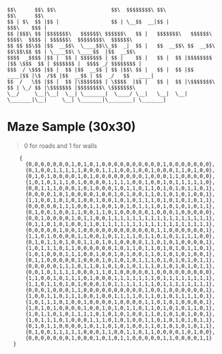    $$\      $$\ $$\                  $$\  $$$$$$$$\ $$\                 $$\      $$\                               
    $$ | $\  $$ |$$ |                 $$ | \__$$  __|$$ |                $$$\    $$$ |                              
    $$ |$$$\ $$ |$$$$$$$\   $$$$$$\ $$$$$$\   $$ |   $$$$$$$\   $$$$$$\  $$$$\  $$$$ | $$$$$$\  $$$$$$$$\  $$$$$$\  
    $$ $$ $$\$$ |$$  __$$\  \____$$\\_$$  _|  $$ |   $$  __$$\ $$  __$$\ $$\$$\$$ $$ | \____$$\ \____$$  |$$  __$$\ 
    $$$$  _$$$$ |$$ |  $$ | $$$$$$$ | $$ |    $$ |   $$ |  $$ |$$$$$$$$ |$$ \$$$  $$ | $$$$$$$ |  $$$$ _/ $$$$$$$$ |
    $$$  / \$$$ |$$ |  $$ |$$  __$$ | $$ |$$\ $$ |   $$ |  $$ |$$   ____|$$ |\$  /$$ |$$  __$$ | $$  _/   $$   ____|
    $$  /   \$$ |$$ |  $$ |\$$$$$$$ | \$$$$  |$$ |   $$ |  $$ |\$$$$$$$\ $$ | \_/ $$ |\$$$$$$$ |$$$$$$$$\ \$$$$$$$\ 
    \__/     \__|\__|  \__| \_______|  \____/ \__|   \__|  \__| \_______|\__|     \__| \_______|\________| \_______|
    
    
 # Maze Sample (30x30)
  > 0 for roads and 1 for walls
```
    {
      {0,0,0,0,0,0,0,1,0,1,0,1,0,0,0,0,0,0,0,0,0,0,1,0,0,0,0,0,0,0}, 
      {0,1,0,0,1,1,1,1,1,0,0,0,1,1,1,0,0,1,0,0,1,0,0,0,1,1,0,1,0,0}, 
      {0,1,0,1,0,0,0,0,1,0,1,0,0,0,0,0,0,0,0,1,0,0,0,1,1,0,0,0,0,0}, 
      {1,0,1,0,1,1,1,0,1,0,0,0,0,1,1,1,1,0,0,1,0,0,1,0,1,1,1,1,1,0},
      {0,0,1,1,1,0,0,0,1,0,1,0,0,0,1,0,1,1,0,1,1,0,1,0,1,0,1,1,0,1},
      {0,0,0,0,1,0,1,0,0,0,0,1,0,0,1,0,1,0,0,1,1,0,1,0,1,0,1,0,0,1},
      {1,1,0,0,1,0,1,0,1,0,0,1,0,0,1,0,1,0,1,1,1,0,1,0,1,0,1,0,1,1},
      {0,0,0,0,0,1,1,1,0,0,1,1,0,0,1,0,1,0,1,1,1,0,1,0,1,0,1,0,1,1},
      {0,1,0,0,1,0,0,1,1,0,0,1,1,0,1,0,0,0,0,0,1,0,0,0,1,0,0,0,0,0},
      {0,0,1,0,0,0,0,1,0,1,1,0,0,1,1,1,1,1,1,1,1,1,1,1,1,1,1,1,1,1},  
      {0,1,1,0,1,0,1,0,0,1,1,0,1,1,1,1,1,1,1,1,1,1,1,1,1,1,1,1,1,1}, 
      {0,0,0,0,0,1,0,0,1,0,0,0,0,0,0,0,0,0,0,0,0,1,1,0,0,0,0,0,0,1}, 
      {1,1,0,1,0,0,0,0,1,1,0,0,1,0,1,1,1,1,0,1,1,0,1,0,1,1,1,1,0,0}, 
      {0,1,0,1,1,0,1,0,0,1,1,0,1,0,1,0,0,0,0,1,1,0,1,0,1,0,0,0,0,1},
      {1,0,1,1,1,0,1,1,0,0,0,0,0,0,1,0,1,1,0,1,1,0,1,0,1,0,1,1,0,1},
      {1,0,1,0,0,0,1,1,1,0,0,1,0,0,1,0,1,0,0,1,1,0,1,0,1,0,1,0,0,1},
      {0,1,1,0,0,0,0,0,1,0,0,0,1,0,1,0,1,0,1,1,1,0,1,0,1,0,1,0,1,1},
      {0,0,0,0,0,1,1,1,0,1,1,0,1,0,1,0,1,0,1,1,1,0,1,0,1,0,1,0,1,1},
      {0,0,1,0,1,1,1,1,0,0,0,1,1,0,1,0,0,0,0,0,1,0,0,0,0,0,0,0,0,0},
      {1,1,0,0,1,0,1,1,1,0,1,0,0,0,1,1,1,1,1,1,1,0,1,1,1,1,1,1,1,1},  
      {1,1,0,1,1,0,1,0,1,0,0,0,1,0,1,1,1,1,1,1,1,0,1,1,1,1,1,1,1,1}, 
      {0,0,0,1,0,0,0,1,1,0,0,0,0,0,0,0,0,0,0,1,0,0,1,0,0,0,0,0,0,1}, 
      {1,0,0,1,1,0,1,1,1,0,0,1,0,0,1,1,1,1,0,1,1,0,1,0,1,1,1,1,0,1},
      {1,0,1,1,1,0,1,0,0,1,0,0,0,0,1,0,0,0,0,1,1,0,1,0,1,0,0,0,0,1},
      {1,0,1,0,1,0,0,0,0,1,0,0,1,0,1,0,1,1,0,1,1,0,1,0,1,0,1,1,0,1},
      {1,0,1,1,0,1,0,1,1,1,1,0,1,0,1,0,1,0,0,1,1,0,1,0,1,0,1,0,0,1},
      {1,0,1,1,1,0,1,0,0,0,1,1,1,0,1,0,1,0,0,1,1,0,1,0,1,0,1,0,1,1},
      {0,1,0,1,1,0,0,0,0,1,0,1,1,0,1,0,1,0,0,1,1,0,1,0,1,0,1,0,1,1},
      {0,1,0,0,1,1,1,1,1,0,0,0,1,1,0,0,1,1,0,1,1,0,0,0,0,1,0,1,0,0},
      {0,0,0,0,0,0,0,1,0,0,0,1,0,1,0,1,1,0,0,0,0,0,1,1,0,0,0,0,1,1} 
  }
  ```
  
  
